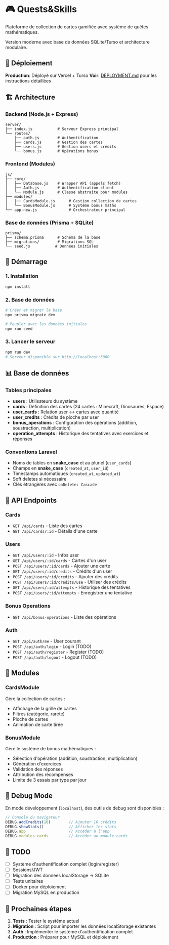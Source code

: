 # 🎮 Quests&Skills

Plateforme de collection de cartes gamifiée avec système de quêtes mathématiques.

Version moderne avec base de données SQLite/Turso et architecture modulaire.

## 🚀 Déploiement

**Production**: Déployé sur Vercel + Turso
**Voir**: [DEPLOYMENT.md](./DEPLOYMENT.md) pour les instructions détaillées

## 🏗️ Architecture

### Backend (Node.js + Express)
```
server/
├── index.js           # Serveur Express principal
└── routes/
    ├── auth.js        # Authentification
    ├── cards.js       # Gestion des cartes
    ├── users.js       # Gestion users et crédits
    └── bonus.js       # Opérations bonus
```

### Frontend (Modules)
```
js/
├── core/
│   ├── Database.js    # Wrapper API (appels fetch)
│   ├── Auth.js        # Authentification client
│   └── Module.js      # Classe abstraite pour modules
├── modules/
│   ├── CardsModule.js      # Gestion collection de cartes
│   └── BonusModule.js      # Système bonus maths
└── app-new.js              # Orchestrateur principal
```

### Base de données (Prisma + SQLite)
```
prisma/
├── schema.prisma      # Schéma de la base
├── migrations/        # Migrations SQL
└── seed.js           # Données initiales
```

## 🚀 Démarrage

### 1. Installation
```bash
npm install
```

### 2. Base de données
```bash
# Créer et migrer la base
npx prisma migrate dev

# Peupler avec les données initiales
npm run seed
```

### 3. Lancer le serveur
```bash
npm run dev
# Serveur disponible sur http://localhost:3000
```

## 📊 Base de données

### Tables principales

- **users** : Utilisateurs du système
- **cards** : Définition des cartes (24 cartes : Minecraft, Dinosaures, Espace)
- **user_cards** : Relation user ↔ cartes avec quantité
- **user_credits** : Crédits de pioche par user
- **bonus_operations** : Configuration des opérations (addition, soustraction, multiplication)
- **operation_attempts** : Historique des tentatives avec exercices et réponses

### Conventions Laravel

- Noms de tables en **snake_case** et au pluriel (`user_cards`)
- Champs en **snake_case** (`created_at`, `user_id`)
- Timestamps automatiques (`created_at`, `updated_at`)
- Soft deletes si nécessaire
- Clés étrangères avec `onDelete: Cascade`

## 🔌 API Endpoints

### Cards
- `GET /api/cards` - Liste des cartes
- `GET /api/cards/:id` - Détails d'une carte

### Users
- `GET /api/users/:id` - Infos user
- `GET /api/users/:id/cards` - Cartes d'un user
- `POST /api/users/:id/cards` - Ajouter une carte
- `GET /api/users/:id/credits` - Crédits d'un user
- `POST /api/users/:id/credits` - Ajouter des crédits
- `POST /api/users/:id/credits/use` - Utiliser des crédits
- `GET /api/users/:id/attempts` - Historique des tentatives
- `POST /api/users/:id/attempts` - Enregistrer une tentative

### Bonus Operations
- `GET /api/bonus-operations` - Liste des opérations

### Auth
- `GET /api/auth/me` - User courant
- `POST /api/auth/login` - Login (TODO)
- `POST /api/auth/register` - Register (TODO)
- `POST /api/auth/logout` - Logout (TODO)

## 🧩 Modules

### CardsModule
Gère la collection de cartes :
- Affichage de la grille de cartes
- Filtres (catégorie, rareté)
- Pioche de cartes
- Animation de carte tirée

### BonusModule
Gère le système de bonus mathématiques :
- Sélection d'opération (addition, soustraction, multiplication)
- Génération d'exercices
- Validation des réponses
- Attribution des récompenses
- Limite de 3 essais par type par jour

## 🔧 Debug Mode

En mode développement (`localhost`), des outils de debug sont disponibles :

```javascript
// Console du navigateur
DEBUG.addCredits(10)        // Ajouter 10 crédits
DEBUG.showStats()           // Afficher les stats
DEBUG.app                   // Accéder à l'app
DEBUG.modules.cards         // Accéder au module cards
```

## 📝 TODO

- [ ] Système d'authentification complet (login/register)
- [ ] Sessions/JWT
- [ ] Migration des données localStorage → SQLite
- [ ] Tests unitaires
- [ ] Docker pour déploiement
- [ ] Migration MySQL en production

## 🎯 Prochaines étapes

1. **Tests** : Tester le système actuel
2. **Migration** : Script pour importer les données localStorage existantes
3. **Auth** : Implémenter le système d'authentification complet
4. **Production** : Préparer pour MySQL et déploiement
